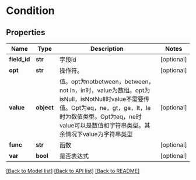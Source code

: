 # Condition

## Properties
Name | Type | Description | Notes
------------ | ------------- | ------------- | -------------
**field_id** | **str** | 字段id | [optional] 
**opt** | **str** | 操作符。 | [optional] 
**value** | **object** | 值。opt为notbetween，between，not in，in时，value为数组。opt为isNull，isNotNull时value不需要传值。Opt为eq，ne，gt，ge，lt，le时为数值类型。Opt为eq，ne时value可以是数值和字符串类型。其余情况下value为字符串类型 | [optional] 
**func** | **str** | 函数 | [optional] 
**var** | **bool** | 是否表达式 | [optional] 

[[Back to Model list]](../README.md#documentation-for-models) [[Back to API list]](../README.md#documentation-for-api-endpoints) [[Back to README]](../README.md)


